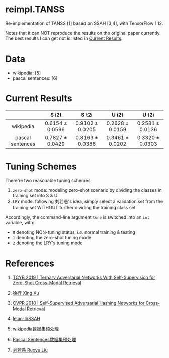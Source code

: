 # reimpl.TANSS

Re-implementation of TANSS [1] based on SSAH [3,4], with TensorFlow 1.12.

Notes that it can NOT reproduce the results on the original paper currently. The best results I can get not is listed in [Current Results](#current-results).

# Data

- wikipedia: [5]
- pascal sentences: [6]

# Current Results

| | S i2t | S t2i | U i2t | U t2i |
| :--: | :--: | :--: | :--: | :--: |
| wikipedia | 0.6154 $\pm$ 0.0596 | 0.9102 $\pm$ 0.0205 | 0.2628 $\pm$ 0.0159 | 0.2581 $\pm$ 0.0136 |
| pascal sentences | 0.7827 $\pm$ 0.0429 | 0.8163 $\pm$ 0.0386 | 0.3461 $\pm$ 0.0202 | 0.3320 $\pm$ 0.0303 |

# Tuning Schemes

There're two reasonable tuning schemes:

1. `zero-shot` mode: modeling zero-shot scenario by dividing the classes in training set into S & U.
2. `LRY` mode: following 刘若愚's idea, simply select a validation set from the training set WITHOUT further dividing the training class set.

Accordingly, the command-line argument `tune` is switched into an `int` variable, with:

- `0` denoting NON-tuning status, *i.e.* normal training & testing
- `1` denoting the zero-shot tuning mode
- `2` denoting the LRY's tuning mode

# References

1. [TCYB 2019 | Ternary Adversarial Networks With Self-Supervision for Zero-Shot Cross-Modal Retrieval](https://ieeexplore.ieee.org/document/8771379)

2. [徐行 Xing Xu](https://interxuxing.github.io/)

3. [CVPR 2018 | Self-Supervised Adversarial Hashing Networks for Cross-Modal Retrieval](https://ieeexplore.ieee.org/document/8578544)

4. [lelan-li/SSAH](https://github.com/lelan-li/SSAH)

5. [wikipedia数据集预处理](https://blog.csdn.net/HackerTom/article/details/104491152)

6. [Pascal Sentences数据集预处理](https://blog.csdn.net/HackerTom/article/details/121525787)

7. [刘若愚 Ruoyu Liu](https://liuruoyu.github.io/)
